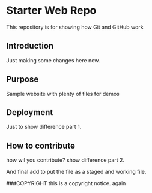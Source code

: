 # Starter Web Repo

This repository is for showing how Git and GitHub work

## Introduction

Just making some changes here now. 

## Purpose

Sample website with plenty of files for demos

## Deployment 

Just to show difference part 1. 

## How to contribute

how wil you contribute? show difference part 2. 

And final add to put the file as a staged and working file. 

###COPYRIGHT
this is a copyright notice. again
 